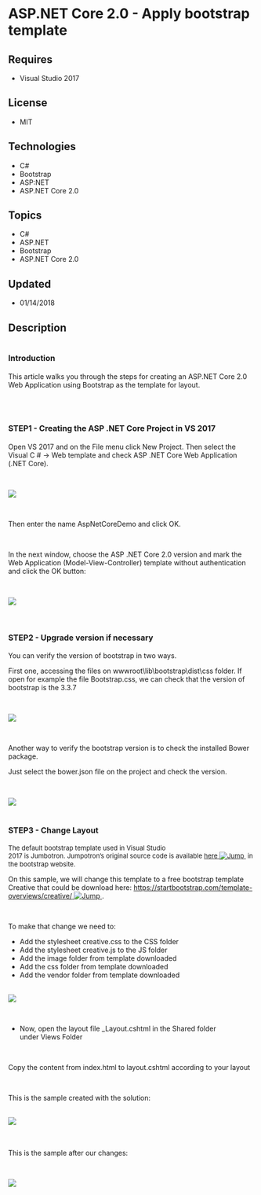 # ASP.NET Core 2.0 - Apply bootstrap template
## Requires
- Visual Studio 2017
## License
- MIT
## Technologies
- C#
- Bootstrap
- ASP:NET
- ASP.NET Core 2.0
## Topics
- C#
- ASP.NET
- Bootstrap
- ASP.NET Core 2.0
## Updated
- 01/14/2018
## Description

<h1><span style="font-size:medium">Introduction</span></h1>
<p><span>This article walks you through the steps for creating an ASP.NET Core 2.0 Web Application using Bootstrap as the template for layout.</span></p>
<p>&nbsp;</p>
<h1><a name="STEP1_Creating_the_ASP_NET_Core_Project_in_VS_2017"></a><span><a name="STEP1_Creating_the_ASP_NET_Core_Project_in_VS_2017"></a><strong><a name="STEP1_Creating_the_ASP_NET_Core_Project_in_VS_2017"></a><a name="STEP1_Creating_the_ASP_NET_Core_Project_in_VS_2017"></a><span style="font-size:medium">STEP1
 - Creating the ASP .NET Core Project in VS 2017</span></strong></span></h1>
<p lang="en-US"><span>Open VS 2017 and on the File menu click New Project. Then select the Visual C # -&gt; Web template and check ASP .NET Core Web Application (.NET Core).</span></p>
<p lang="en-US">&nbsp;</p>
<p><a href="http://social.technet.microsoft.com/wiki/cfs-file.ashx/__key/communityserver-wikis-components-files/00-00-00-00-05/8561.Image1.png"><img src=":-8561.image1.png" alt=" "></a></p>
<p lang="en-US">&nbsp;</p>
<p lang="en-US">Then enter the name AspNetCoreDemo and click OK.</p>
<p lang="en-US">&nbsp;</p>
<p lang="en-US">In the next window, choose the ASP .NET Core 2.0 version and mark the Web Application (Model-View-Controller) template without authentication and click the OK button:</p>
<p lang="en-US">&nbsp;</p>
<p><a href="http://social.technet.microsoft.com/wiki/cfs-file.ashx/__key/communityserver-wikis-components-files/00-00-00-00-05/6786.Image2.png"><img src=":-6786.image2.png" alt=" "></a><br>
<br>
</p>
<h1><span><a name="STEP_2_Upgrade_version_if_necessary"></a><span style="font-size:medium">STEP2 - Upgrade version if necessary</span></span></h1>
<p lang="en-US"><span>You can verify the version of bootstrap in</span><span>&nbsp;two ways.</span></p>
<p>First one, accessing the files on wwwroot\lib\bootstrap\dist\css folder. If open for example the file Bootstrap.css, we can check that the version of bootstrap is the 3.3.7</p>
<p>&nbsp;</p>
<p><a href="http://social.technet.microsoft.com/wiki/cfs-file.ashx/__key/communityserver-wikis-components-files/00-00-00-00-05/0636.Image3.png"><img src=":-0636.image3.png" alt=" "></a></p>
<p>&nbsp;</p>
<p>Another way to verify the bootstrap version is to check the installed Bower package.</p>
<p>Just select the bower.json file on the project and check the version.</p>
<p>&nbsp;</p>
<p><a href="http://social.technet.microsoft.com/wiki/cfs-file.ashx/__key/communityserver-wikis-components-files/00-00-00-00-05/1273.Image4.png"><img src=":-1273.image4.png" alt=" "></a></p>
<h1><span style="font-size:medium">STEP3 - Change Layout</span></h1>
<p><a name="STEP_3_Change_Layout"></a><span style="font-size:small">The default bootstrap&nbsp;template&nbsp;used in&nbsp;Visual Studio 2017&nbsp;is&nbsp;Jumbotron.&nbsp;Jumpotron&rsquo;s original source code is available&nbsp;<a href="http://getbootstrap.com/getting-started/#download" target="_blank">here&nbsp;<img title="This link is external to TechNet Wiki. It will open in a new window." src=":-10_5f00_external.png" border="0" alt="Jump">&nbsp;</a>&nbsp;in
 the bootstrap website.</span>&nbsp;</p>
<p><span lang="pt">On this sample, we will change this template to a free bootstrap template Creative that could be download here:&nbsp;</span><a href="https://startbootstrap.com/template-overviews/creative/" target="_blank"><span lang="en-US">https://startbootstrap.com/template-overviews/creative/</span>&nbsp;<img title="This link is external to TechNet Wiki. It will open in a new window." src=":-10_5f00_external.png" border="0" alt="Jump">&nbsp;</a><span lang="pt">.</span></p>
<p>&nbsp;</p>
<p>To make that change we need to:</p>
<ul>
<li><span>Add the stylesheet&nbsp;</span><span>creative.css</span><span>&nbsp;to the&nbsp;</span><span>CSS&nbsp;</span><span>folder</span>
</li><li><span>Add the stylesheet&nbsp;</span><span>creative.js&nbsp;</span><span>to the&nbsp;</span><span>JS&nbsp;</span><span>folder</span>
</li><li><span>Add the image</span><span>&nbsp;folder from template downloaded</span> </li><li><span>Add the css folder from template downloaded</span> </li><li><span>Add the vendor folder from template downloaded</span> </li></ul>
<p>&nbsp;<br>
<a href="http://social.technet.microsoft.com/wiki/cfs-file.ashx/__key/communityserver-wikis-components-files/00-00-00-00-05/4113.Image5.png"><img src=":-4113.image5.png" alt=" "></a></p>
<p>&nbsp;</p>
<ul>
<li><span>Now,&nbsp;open the layout file&nbsp;</span><span>_Layout.cshtml</span><span>&nbsp;in the&nbsp;</span><span>Shared</span><span>&nbsp;folder under&nbsp;</span><span>Views</span><span>&nbsp;Folder</span>
</li></ul>
<p>&nbsp;</p>
<p>Copy the content from index.html to layout.cshtml according to your layout</p>
<p>&nbsp;</p>
<p>This is the sample created with the solution:</p>
<p>&nbsp;<br>
<span><a href="http://social.technet.microsoft.com/wiki/cfs-file.ashx/__key/communityserver-wikis-components-files/00-00-00-00-05/1145.Image6.png"><img src=":-1145.image6.png" alt=" "></a>&nbsp;</span></p>
<p lang="en-US">&nbsp;</p>
<p>This is the sample after our changes:</p>
<p>&nbsp;</p>
<p><a href="http://social.technet.microsoft.com/wiki/cfs-file.ashx/__key/communityserver-wikis-components-files/00-00-00-00-05/1537.Image7.png"><img src=":-1537.image7.png" alt=" "></a></p>
